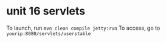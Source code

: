 # unit 16 servlets
To launch, run ``mvn clean compile jetty:run``
To access, go to ``yourip:8080/servlets/userstable``